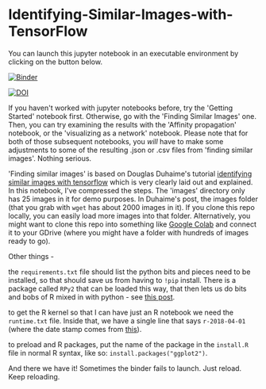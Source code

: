 # Identifying-Similar-Images-with-TensorFlow

You can launch this jupyter notebook in an executable environment by clicking on the button below.

[![Binder](https://mybinder.org/badge.svg)](https://mybinder.org/v2/gh/o-date/Identifying-Similar-Images-with-TensorFlow-notebooks/HEAD)

[![DOI](https://zenodo.org/badge/132169566.svg)](https://zenodo.org/badge/latestdoi/132169566)

If you haven't worked with jupyter notebooks before, try the 'Getting Started' notebook first. Otherwise, go with the 'Finding Similar Images' one. Then, you can try examining the results with the 'Affinity propagation' notebook, or the 'visualizing as a network' notebook. Please note that for both of those subsequent notebooks, you _will_ have to make some adjustments to some of the resulting .json or .csv files from 'finding similar images'. Nothing serious.

'Finding similar images' is based on Douglas Duhaime's tutorial [identifying similar images with tensorflow](http://douglasduhaime.com/posts/identifying-similar-images-with-tensorflow.html) which is very clearly laid out and explained. In this notebook, I've compressed the steps. The 'images' directory only has 25 images in it for demo purposes. In Duhaime's post, the images folder (that you grab with `wget` has about 2000 images in it). If you clone this repo locally, you can easily load more images into that folder. Alternatively, you might want to clone this repo into something like [Google Colab](colab.research.google.com/) and connect it to your GDrive (where you might have a folder with hundreds of images ready to go).

Other things - 

the `requirements.txt` file should list the python bits and pieces need to be installed, so that should save us from having to `!pip` install. There is a package called `RPy2` that can be loaded this way, that then lets us do bits and bobs of R mixed in with python - see [this post](https://medium.com/@mbussonn/baf064ca1fb6).

to get the R kernel so that I can have just an R notebook we need the `runtime.txt` file. Inside that, we have a single line that says `r-2018-04-01` (where the date stamp comes from [this](https://mran.microsoft.com/timemachine)).

to preload and R packages, put the name of the package in the `install.R` file in normal R syntax, like so: `install.packages("ggplot2")`.

And there we have it! Sometimes the binder fails to launch. Just reload. Keep reloading.

